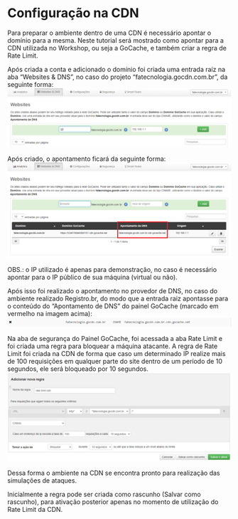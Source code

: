 # Configuração na CDN

Para preparar o ambiente dentro de uma CDN é necessário apontar o domínio para a mesma. Neste tutorial será mostrado como apontar para a CDN utilizada no Workshop, ou seja a GoCache, e também criar a regra de Rate Limit.

Após criada a conta e adicionado o domínio foi criada uma entrada raíz na aba “Websites & DNS”, no caso do projeto “fatecnologia.gocdn.com.br”, da seguinte forma:
![entrada](./imgs/cdn/entrada.png)

Após criado, o apontamento ficará da seguinte forma: 
![apontamento](./imgs/cdn/apontamento.png)

OBS.: o IP utilizado é apenas para demonstração, no caso é necessário apontar para o IP público de sua máquina (virtual ou não).

Após isso foi realizado o apontamento no provedor de DNS, no caso do ambiente realizado Registro.br, do modo que a entrada raiz apontasse para o conteúdo do “Apontamento de DNS” do painel GoCache (marcado em vermelho na imagem acima):
![registro-fatec](./imgs/cdn/registro-fatec.png)

Na aba de segurança do Painel GoCache, foi acessada a aba Rate Limit e foi criada uma regra para bloquear a máquina atacante. A regra de Rate Limit foi criada na CDN de forma que caso um determinado IP realize mais de 100 requisições em qualquer parte do site dentro de um período de 10 segundos, ele será bloqueado por 10 segundos. 
![regra-rl](./imgs/cdn/regra-rl.png)

Dessa forma o ambiente na CDN se encontra pronto para realização das simulações de ataques.

Inicialmente a regra pode ser criada como rascunho (Salvar como rascunho), para ativação posterior apenas no momento de utilização do Rate Limit da CDN.
